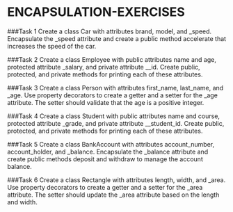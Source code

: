 # ENCAPSULATION-EXERCISES

###Task 1
Create a class Car with attributes brand, model, and _speed. Encapsulate the _speed attribute and create a public method accelerate that increases the speed of the car.

###Task 2
Create a class Employee with public attributes name and age, protected attribute 
_salary, and private attribute __id. Create public, protected, and private methods 
for printing each of these attributes.

###Task 3
Create a class Person with attributes first_name, last_name, and _age. Use property decorators to create a getter and a setter for the _age attribute. The setter should validate that the age is a positive integer.

###Task 4
Create a class Student with public attributes name and course, protected attribute _grade, and private attribute __student_id. Create public, protected, and private methods for printing each of these attributes.

###Task 5
Create a class BankAccount with attributes account_number, account_holder, and _balance. Encapsulate the _balance attribute and create public methods deposit and withdraw to manage the account balance.

###Task 6
Create a class Rectangle with attributes length, width, and _area. Use property decorators to create a getter and a setter for the _area attribute. The setter should update the _area attribute based on the length and width.
